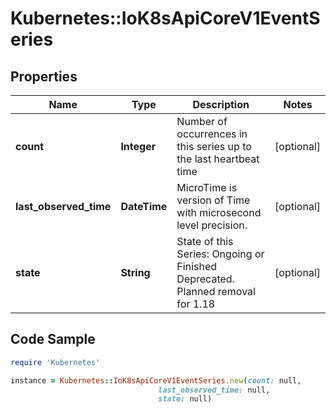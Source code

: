 # Kubernetes::IoK8sApiCoreV1EventSeries

## Properties

Name | Type | Description | Notes
------------ | ------------- | ------------- | -------------
**count** | **Integer** | Number of occurrences in this series up to the last heartbeat time | [optional] 
**last_observed_time** | **DateTime** | MicroTime is version of Time with microsecond level precision. | [optional] 
**state** | **String** | State of this Series: Ongoing or Finished Deprecated. Planned removal for 1.18 | [optional] 

## Code Sample

```ruby
require 'Kubernetes'

instance = Kubernetes::IoK8sApiCoreV1EventSeries.new(count: null,
                                 last_observed_time: null,
                                 state: null)
```


